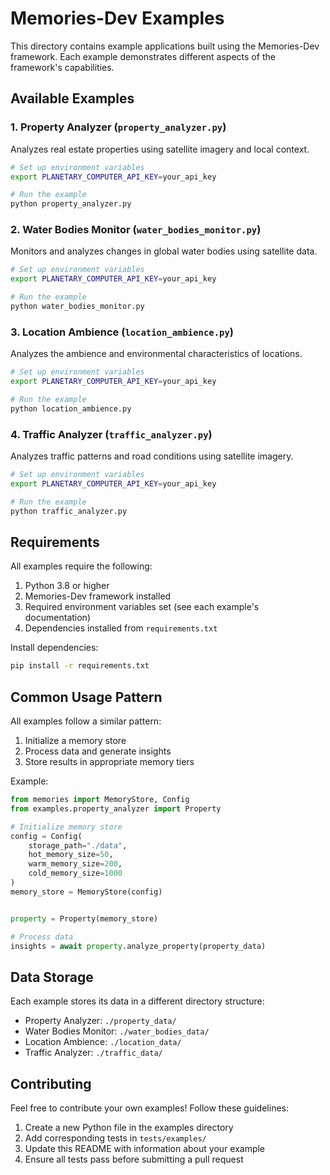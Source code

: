 # Memories-Dev Examples

This directory contains example applications built using the Memories-Dev framework. Each example demonstrates different aspects of the framework's capabilities.

## Available Examples

### 1. Property Analyzer (`property_analyzer.py`)
Analyzes real estate properties using satellite imagery and local context.

```bash
# Set up environment variables
export PLANETARY_COMPUTER_API_KEY=your_api_key

# Run the example
python property_analyzer.py
```

### 2. Water Bodies Monitor (`water_bodies_monitor.py`)
Monitors and analyzes changes in global water bodies using satellite data.

```bash
# Set up environment variables
export PLANETARY_COMPUTER_API_KEY=your_api_key

# Run the example
python water_bodies_monitor.py
```

### 3. Location Ambience (`location_ambience.py`)
Analyzes the ambience and environmental characteristics of locations.

```bash
# Set up environment variables
export PLANETARY_COMPUTER_API_KEY=your_api_key

# Run the example
python location_ambience.py
```

### 4. Traffic Analyzer (`traffic_analyzer.py`)
Analyzes traffic patterns and road conditions using satellite imagery.

```bash
# Set up environment variables
export PLANETARY_COMPUTER_API_KEY=your_api_key

# Run the example
python traffic_analyzer.py
```

## Requirements

All examples require the following:

1. Python 3.8 or higher
2. Memories-Dev framework installed
3. Required environment variables set (see each example's documentation)
4. Dependencies installed from `requirements.txt`

Install dependencies:
```bash
pip install -r requirements.txt
```

## Common Usage Pattern

All examples follow a similar pattern:

1. Initialize a memory store
2. Process data and generate insights
3. Store results in appropriate memory tiers

Example:
```python
from memories import MemoryStore, Config
from examples.property_analyzer import Property

# Initialize memory store
config = Config(
    storage_path="./data",
    hot_memory_size=50,
    warm_memory_size=200,
    cold_memory_size=1000
)
memory_store = MemoryStore(config)


property = Property(memory_store)

# Process data
insights = await property.analyze_property(property_data)
```

## Data Storage

Each example stores its data in a different directory structure:
- Property Analyzer: `./property_data/`
- Water Bodies Monitor: `./water_bodies_data/`
- Location Ambience: `./location_data/`
- Traffic Analyzer: `./traffic_data/`

## Contributing

Feel free to contribute your own examples! Follow these guidelines:
1. Create a new Python file in the examples directory
2. Add corresponding tests in `tests/examples/`
3. Update this README with information about your example
4. Ensure all tests pass before submitting a pull request 